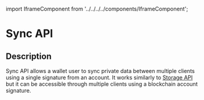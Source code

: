 import IframeComponent from '../../../../components/IframeComponent';

# Sync API

## Description

Sync API allows a wallet user to sync private data between multiple clients using a single signature from an account. It works similarly to [Storage API](https://docs.walletconnect.com/2.0/specs/clients/core/storage/storage-api) but it can be accessible through multiple clients using a blockchain account signature.


<IframeComponent />
